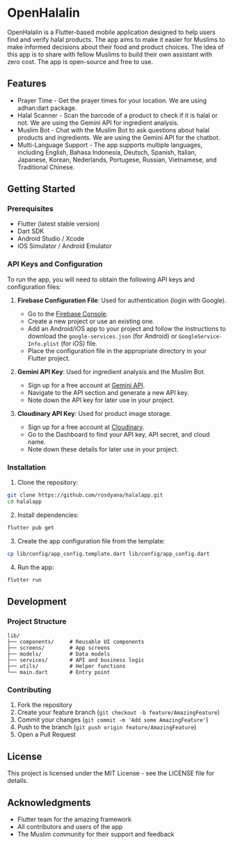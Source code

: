 # OpenHalalin

OpenHalalin is a Flutter-based mobile application designed to help users find and verify halal products. The app aims to make it easier for Muslims to make informed decisions about their food and product choices. The idea of this app is to share with fellow Muslims to build their own assistant with zero cost. The app is open-source and free to use.

## Features

- Prayer Time - Get the prayer times for your location. We are using adhan:dart package.
- Halal Scanner - Scan the barcode of a product to check if it is halal or not. We are using the Gemini API for ingredient analysis.
- Muslim Bot - Chat with the Muslim Bot to ask questions about halal products and ingredients. We are using the Gemini API for the chatbot.
- Multi-Language Support - The app supports multiple languages, including English, Bahasa Indonesia, Deutsch, Spanish, Italian, Japanese, Korean, Nederlands, Portugese, Russian, Vietnamese, and Traditional Chinese.

## Getting Started

### Prerequisites

- Flutter (latest stable version)
- Dart SDK
- Android Studio / Xcode
- iOS Simulator / Android Emulator

### API Keys and Configuration

To run the app, you will need to obtain the following API keys and configuration files:

1. **Firebase Configuration File**: Used for authentication (login with Google).
   - Go to the [Firebase Console](https://console.firebase.google.com/).
   - Create a new project or use an existing one.
   - Add an Android/iOS app to your project and follow the instructions to download the `google-services.json` (for Android) or `GoogleService-Info.plist` (for iOS) file.
   - Place the configuration file in the appropriate directory in your Flutter project.

2. **Gemini API Key**: Used for ingredient analysis and the Muslim Bot.
   - Sign up for a free account at [Gemini API](https://www.gemini.com/).
   - Navigate to the API section and generate a new API key.
   - Note down the API key for later use in your project.

3. **Cloudinary API Key**: Used for product image storage.
   - Sign up for a free account at [Cloudinary](https://cloudinary.com/).
   - Go to the Dashboard to find your API key, API secret, and cloud name.
   - Note down these details for later use in your project.

### Installation

1. Clone the repository:
```bash
git clone https://github.com/rosdyana/halalapp.git
cd halalapp
```

2. Install dependencies:
```bash
flutter pub get
```

3. Create the app configuration file from the template:
```bash
cp lib/config/app_config.template.dart lib/config/app_config.dart
```

4. Run the app:
```bash
flutter run
```

## Development

### Project Structure

```
lib/
├── components/     # Reusable UI components
├── screens/        # App screens
├── models/         # Data models
├── services/       # API and business logic
├── utils/          # Helper functions
└── main.dart       # Entry point
```

### Contributing

1. Fork the repository
2. Create your feature branch (`git checkout -b feature/AmazingFeature`)
3. Commit your changes (`git commit -m 'Add some AmazingFeature'`)
4. Push to the branch (`git push origin feature/AmazingFeature`)
5. Open a Pull Request

## License

This project is licensed under the MIT License - see the LICENSE file for details.

## Acknowledgments

- Flutter team for the amazing framework
- All contributors and users of the app
- The Muslim community for their support and feedback
